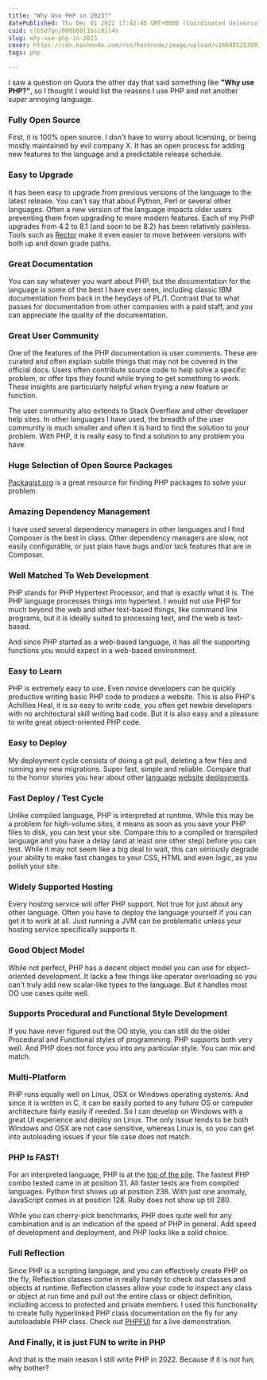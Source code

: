 ```yaml
---
title: "Why Use PHP in 2023?"
datePublished: Thu Dec 01 2022 17:42:45 GMT+0000 (Coordinated Universal Time)
cuid: clb5d7gnj000b08l1bsi81l4s
slug: why-use-php-in-2023
cover: https://cdn.hashnode.com/res/hashnode/image/upload/v1669852539934/SgJHhHp5E.jpg
tags: php

---
```


I saw a question on Quora the other day that said something like **"Why use PHP?"**, so I thought I would list the reasons I use PHP and not another super annoying language.

### Fully Open Source

First, it is 100% open source. I don't have to worry about licensing, or being mostly maintained by evil company X. It has an open process for adding new features to the language and a predictable release schedule.

### Easy to Upgrade

It has been easy to upgrade from previous versions of the language to the latest release. You can't say that about Python, Perl or several other languages. Often a new version of the language impacts older users preventing them from upgrading to more modern features. Each of my PHP upgrades from 4.2 to 8.1 (and soon to be 8.2) has been relatively painless. Tools such as [Rector](https://getrector.org/) make it even easier to move between versions with both up and down grade paths.

### Great Documentation

You can say whatever you want about PHP, but the documentation for the language is some of the best I have ever seen, including classic IBM documentation from back in the heydays of PL/1. Contrast that to what passes for documentation from other companies with a paid staff, and you can appreciate the quality of the documentation.

### Great User Community

One of the features of the PHP documentation is user comments. These are curated and often explain subtle things that may not be covered in the official docs. Users often contribute source code to help solve a specific problem, or offer tips they found while trying to get something to work. These insights are particularly helpful when trying a new feature or function.

The user community also extends to Stack Overflow and other developer help sites. In other languages I have used, the breadth of the user community is much smaller and often it is hard to find the solution to your problem. With PHP, it is really easy to find a solution to any problem you have.

### Huge Selection of Open Source Packages

[Packagist.org](https://packagist.org/) is a great resource for finding PHP packages to solve your problem.

### Amazing Dependency Management

I have used several dependency managers in other languages and I find Composer is the best in class. Other dependency managers are slow, not easily configurable, or just plain have bugs and/or lack features that are in Composer.

### Well Matched To Web Development

PHP stands for PHP Hypertext Processor, and that is exactly what it is. The PHP language processes things into hypertext. I would not use PHP for much beyond the web and other text-based things, like command line programs, but it is ideally suited to processing text, and the web is text-based.

And since PHP started as a web-based language, it has all the supporting functions you would expect in a web-based environment.

### Easy to Learn

PHP is extremely easy to use. Even novice developers can be quickly productive writing basic PHP code to produce a website. This is also PHP's Achillies Heal, it is so easy to write code, you often get newbie developers with no architectural skill writing bad code. But it is also easy and a pleasure to write great object-oriented PHP code.

### Easy to Deploy

My deployment cycle consists of doing a git pull, deleting a few files and running any new migrations. Super fast, simple and reliable. Compare that to the horror stories you hear about other [language](https://stackoverflow.com/questions/2741507/a-simple-python-deployment-problem-a-whole-world-of-pain) [website](https://medium.com/@nikhilshinde57/issues-with-deploying-nodejs-application-on-azure-383e3b38e1b4) [deployments](https://stackoverflow.com/questions/11796838/web-deployment-task-failed-could-not-connect-server-did-not-respond).

### Fast Deploy / Test Cycle

Unlike compiled language, PHP is interpreted at runtime. While this may be a problem for high-volume sites, it means as soon as you save your PHP files to disk, you can test your site. Compare this to a compiled or transpiled language and you have a delay (and at least one other step) before you can test. While it may not seem like a big deal to wait, this can seriously degrade your ability to make fast changes to your CSS, HTML and even logic, as you polish your site.

### Widely Supported Hosting

Every hosting service will offer PHP support. Not true for just about any other language. Often you have to deploy the language yourself if you can get it to work at all. Just running a JVM can be problematic unless your hosting service specifically supports it.

### Good Object Model

While not perfect, PHP has a decent object model you can use for object-oriented development. It lacks a few things like operator overloading so you can't truly add new scalar-like types to the language. But it handles most OO use cases quite well.

### Supports Procedural and Functional Style Development

If you have never figured out the OO style, you can still do the older Procedural and Functional styles of programming. PHP supports both very well. And PHP does not force you into any particular style. You can mix and match.

### Multi-Platform

PHP runs equally well on Linux, OSX or Windows operating systems. And since it is written in C, it can be easily ported to any future OS or computer architecture fairly easily if needed. So I can develop on Windows with a great UI experience and deploy on Linux. The only issue tends to be both Windows and OSX are not case sensitive, whereas Linux is, so you can get into autoloading issues if your file case does not match.

### PHP Is FAST!

For an interpreted language, PHP is at the [top of the pile](https://www.techempower.com/benchmarks/#section=data-r21). The fastest PHP combo tested came in at position 31. All faster tests are from compiled languages. Python first shows up at position 236. With just one anomaly, JavaScript comes in at position 128. Ruby does not show up till 280.

While you can cherry-pick benchmarks, PHP does quite well for any combination and is an indication of the speed of PHP in general. Add speed of development and deployment, and PHP looks like a solid choice.

### Full Reflection

Since PHP is a scripting language, and you can effectively create PHP on the fly, Reflection classes come in really handy to check out classes and objects at runtime. Reflection classes allow your code to inspect any class or object at run time and pull out the entire class or object definition, including access to protected and private members. I used this functionality to create fully hyperlinked PHP class documentation on the fly for any autoloadable PHP class. Check out [PHPFUI](http://www.phpfui.com) for a live demonstration.

### And Finally, it is just FUN to write in PHP

And that is the main reason I still write PHP in 2022. Because if it is not fun, why bother?